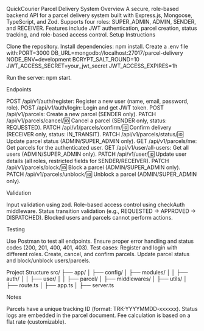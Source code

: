 QuickCourier Parcel Delivery System
Overview
A secure, role-based backend API for a parcel delivery system built with Express.js, Mongoose, TypeScript, and Zod. Supports four roles: SUPER_ADMIN, ADMIN, SENDER, and RECEIVER. Features include JWT authentication, parcel creation, status tracking, and role-based access control.
Setup Instructions

Clone the repository.
Install dependencies: npm install.
Create a .env file with:PORT=3000
DB_URL=mongodb://localhost:27017/parcel-delivery
NODE_ENV=development
BCRYPT_SALT_ROUND=10
JWT_ACCESS_SECRET=your_jwt_secret
JWT_ACCESS_EXPIRES=1h


Run the server: npm start.

Endpoints

POST /api/v1/auth/register: Register a new user (name, email, password, role).
POST /api/v1/auth/login: Login and get JWT token.
POST /api/v1/parcels: Create a new parcel (SENDER only).
PATCH /api/v1/parcels/cancel/:id: Cancel a parcel (SENDER only, status: REQUESTED).
PATCH /api/v1/parcels/confirm/:id: Confirm delivery (RECEIVER only, status: IN_TRANSIT).
PATCH /api/v1/parcels/status/:id: Update parcel status (ADMIN/SUPER_ADMIN only).
GET /api/v1/parcels/me: Get parcels for the authenticated user.
GET /api/v1/user/all-users: Get all users (ADMIN/SUPER_ADMIN only).
PATCH /api/v1/user/:id: Update user details (all roles, restricted fields for SENDER/RECEIVER).
PATCH /api/v1/parcels/block/:id: Block a parcel (ADMIN/SUPER_ADMIN only).
PATCH /api/v1/parcels/unblock/:id: Unblock a parcel (ADMIN/SUPER_ADMIN only).

Validation

Input validation using zod.
Role-based access control using checkAuth middleware.
Status transition validation (e.g., REQUESTED → APPROVED → DISPATCHED).
Blocked users and parcels cannot perform actions.

Testing

Use Postman to test all endpoints.
Ensure proper error handling and status codes (200, 201, 400, 401, 403).
Test cases:
Register and login with different roles.
Create, cancel, and confirm parcels.
Update parcel status and block/unblock users/parcels.



Project Structure
src/
├── app/
│   ├── config/
│   ├── modules/
│   │   ├── auth/
│   │   ├── user/
│   │   ├── parcel/
│   ├── middlewares/
│   ├── utils/
│   ├── route.ts
│   ├── app.ts
│   ├── server.ts

Notes

Parcels have a unique tracking ID (format: TRK-YYYYMMDD-xxxxxx).
Status logs are embedded in the parcel document.
Fee calculation is based on a flat rate (customizable).
